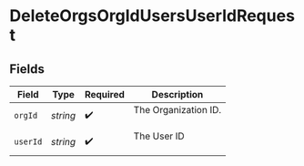 # DeleteOrgsOrgIdUsersUserIdRequest


## Fields

| Field                  | Type                   | Required               | Description            |
| ---------------------- | ---------------------- | ---------------------- | ---------------------- |
| `orgId`                | *string*               | :heavy_check_mark:     | The Organization ID.<br/><br/> |
| `userId`               | *string*               | :heavy_check_mark:     | The User ID<br/><br/>  |